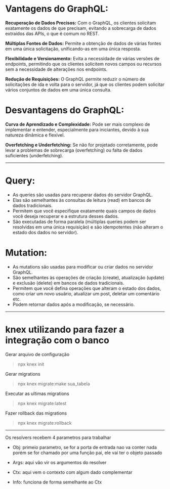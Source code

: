 # Vantagens do GraphQL:

**Recuperação de Dados Precisos:**
Com o GraphQL, os clientes solicitam exatamente os dados de que precisam, evitando a sobrecarga de dados extraídos das APIs, o que é comum no REST.

**Múltiplas Fontes de Dados:**
Permite a obtenção de dados de várias fontes em uma única solicitação, unificando-as em uma única resposta.

**Flexibilidade e Versionamento:**
Evita a necessidade de várias versões de endpoints, permitindo que os clientes solicitem novos campos ou recursos sem a necessidade de alterações nos endpoints.

**Redução de Requisições:**
O GraphQL permite reduzir o número de solicitações de ida e volta para o servidor, já que os clientes podem solicitar vários conjuntos de dados em uma única consulta.

# Desvantagens do GraphQL:

**Curva de Aprendizado e Complexidade:**
Pode ser mais complexo de implementar e entender, especialmente para iniciantes, devido à sua natureza dinâmica e flexível.

**Overfetching e Underfetching:**
Se não for projetado corretamente, pode levar a problemas de sobrecarga (overfetching) ou falta de dados suficientes (underfetching).

-----------------------------------------------------------------------------------------

# Query:
- As queries são usadas para recuperar dados do servidor GraphQL.
- Elas são semelhantes às consultas de leitura (read) em bancos de dados tradicionais.
- Permitem que você especifique exatamente quais campos de dados você deseja recuperar e a estrutura desses dados.
- São executadas de forma paralela (múltiplas queries podem ser resolvidas em uma única requisição) e são idempotentes (não alteram o estado dos dados no servidor).

# Mutation:
- As mutations são usadas para modificar ou criar dados no servidor GraphQL.
- São semelhantes às operações de criação (create), atualização (update) e exclusão (delete) em bancos de dados tradicionais.
- Permitem que você defina operações que alteram o estado dos dados, como criar um novo usuário, atualizar um post, deletar um comentário etc.
- Podem retornar dados após a modificação, se necessário.

-----------------------------------------------------------------------------------------

# knex utilizando para fazer a integração com o banco

Gerar arquivo de configuração
>npx knex init

Gerar migrations
>npx knex migrate:make sua_tabela

Executar as ultimas migrations
>npx knex migrate:latest

Fazer rollback das migrations
>npx knex migrate:rollback

-----------------------------------------------------------------------------------------

Os resolvers recebem 4 parametros para trabalhar

- Obj: primeio parametro, se for a porta de entrada nao va conter nada porém se for chamado por uma função pai, ele vai ter o objeto passado

- Args: aqui vão vir os argumentos do resolver

- Ctx: aqui vem o contexto com algum dado complementar

- Info: funciona de forma semelhante ao Ctx